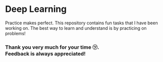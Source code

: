 # Deep Learning
Practice makes perfect. This repository contains fun tasks that I have been working on. The best way to learn and understand is by practicing on problems!

### Thank you very much for your time ㋡. <br>Feedback is always appreciated!
